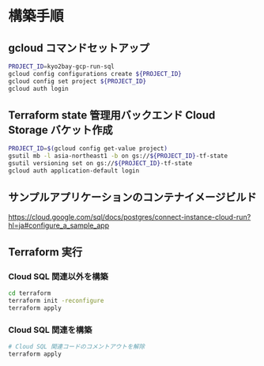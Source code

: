 # 構築手順

## gcloud コマンドセットアップ

```sh
PROJECT_ID=kyo2bay-gcp-run-sql
gcloud config configurations create ${PROJECT_ID}
gcloud config set project ${PROJECT_ID}
gcloud auth login
```

## Terraform state 管理用バックエンド Cloud Storage バケット作成

```sh
PROJECT_ID=$(gcloud config get-value project)
gsutil mb -l asia-northeast1 -b on gs://${PROJECT_ID}-tf-state
gsutil versioning set on gs://${PROJECT_ID}-tf-state
gcloud auth application-default login
```

## サンプルアプリケーションのコンテナイメージビルド

https://cloud.google.com/sql/docs/postgres/connect-instance-cloud-run?hl=ja#configure_a_sample_app

## Terraform 実行

### Cloud SQL 関連以外を構築

```sh
cd terraform
terraform init -reconfigure
terraform apply
```

### Cloud SQL 関連を構築

```sh
# Cloud SQL 関連コードのコメントアウトを解除
terraform apply
```
